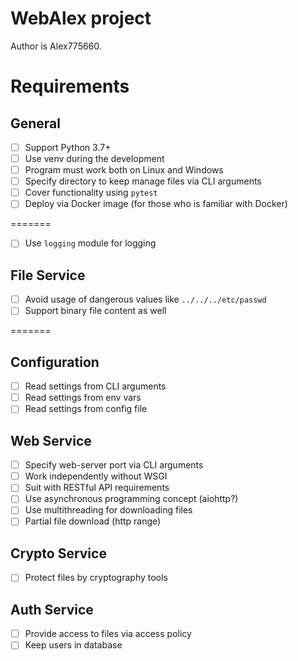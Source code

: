 
# WebAlex project

Author is Alex775660.

# Requirements

## General

- [ ] Support Python 3.7+
- [ ] Use venv during the development
- [ ] Program must work both on Linux and Windows
- [ ] Specify directory to keep manage files via CLI arguments
- [ ] Cover functionality using `pytest`
- [ ] Deploy via Docker image (for those who is familiar with Docker)

=======
- [ ] Use `logging` module for logging

## File Service

- [ ] Avoid usage of dangerous values like `../../../etc/passwd`
- [ ] Support binary file content as well

=======
## Configuration

- [ ] Read settings from CLI arguments
- [ ] Read settings from env vars
- [ ] Read settings from config file

## Web Service

- [ ] Specify web-server port via CLI arguments
- [ ] Work independently without WSGI
- [ ] Suit with RESTful API requirements
- [ ] Use asynchronous programming concept (aiohttp?)
- [ ] Use multithreading for downloading files
- [ ] Partial file download (http range)

## Crypto Service

- [ ] Protect files by cryptography tools

## Auth Service

- [ ] Provide access to files via access policy
- [ ] Keep users in database
